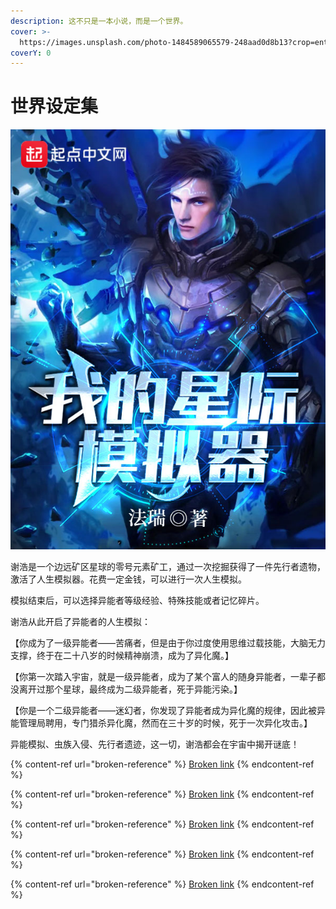 ```yaml
---
description: 这不只是一本小说，而是一个世界。
cover: >-
  https://images.unsplash.com/photo-1484589065579-248aad0d8b13?crop=entropy&cs=srgb&fm=jpg&ixid=MnwxOTcwMjR8MHwxfHNlYXJjaHwxMHx8c3BhY2V8ZW58MHx8fHwxNjQ5NDIxMjM5&ixlib=rb-1.2.1&q=85
coverY: 0
---
```


# 世界设定集

![我的星际模拟器](.gitbook/assets/我的星际模拟器.jpg)

谢浩是一个边远矿区星球的零号元素矿工，通过一次挖掘获得了一件先行者遗物，激活了人生模拟器。花费一定金钱，可以进行一次人生模拟。

模拟结束后，可以选择异能者等级经验、特殊技能或者记忆碎片。

谢浩从此开启了异能者的人生模拟：

【你成为了一级异能者——苦痛者，但是由于你过度使用思维过载技能，大脑无力支撑，终于在二十八岁的时候精神崩溃，成为了异化魔。】

【你第一次踏入宇宙，就是一级异能者，成为了某个富人的随身异能者，一辈子都没离开过那个星球，最终成为二级异能者，死于异能污染。】

【你是一个二级异能者——迷幻者，你发现了异能者成为异化魔的规律，因此被异能管理局聘用，专门猎杀异化魔，然而在三十岁的时候，死于一次异化攻击。】

异能模拟、虫族入侵、先行者遗迹，这一切，谢浩都会在宇宙中揭开谜底！

{% content-ref url="broken-reference" %}
[Broken link](broken-reference)
{% endcontent-ref %}

{% content-ref url="broken-reference" %}
[Broken link](broken-reference)
{% endcontent-ref %}

{% content-ref url="broken-reference" %}
[Broken link](broken-reference)
{% endcontent-ref %}

{% content-ref url="broken-reference" %}
[Broken link](broken-reference)
{% endcontent-ref %}

{% content-ref url="broken-reference" %}
[Broken link](broken-reference)
{% endcontent-ref %}

